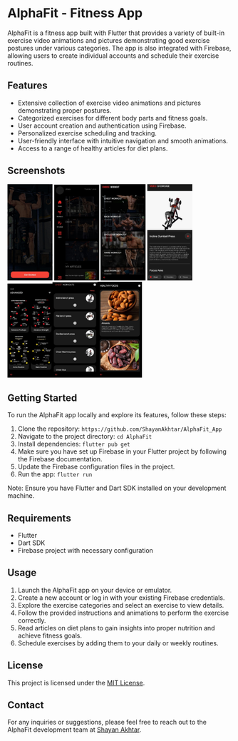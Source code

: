 # AlphaFit - Fitness App

AlphaFit is a fitness app built with Flutter that provides a variety of built-in exercise video animations and pictures demonstrating good exercise postures under various categories. The app is also integrated with Firebase, allowing users to create individual accounts and schedule their exercise routines.

## Features

- Extensive collection of exercise video animations and pictures demonstrating proper postures.
- Categorized exercises for different body parts and fitness goals.
- User account creation and authentication using Firebase.
- Personalized exercise scheduling and tracking.
- User-friendly interface with intuitive navigation and smooth animations.
- Access to a range of healthy articles for diet plans.

## Screenshots

<img src="https://github.com/ShayanAkhtar/AlphaFit_App/blob/main/ScreenShots/homepage.jpg" width=20% height=30%> <img src="https://github.com/ShayanAkhtar/AlphaFit_App/blob/main/ScreenShots/Drawer.jpg" width=20% height=30%>
<img src="https://github.com/ShayanAkhtar/AlphaFit_App/blob/main/ScreenShots/Workout%20Selection.jpg" width=20% height=30%>
<img src="https://github.com/ShayanAkhtar/AlphaFit_App/blob/main/ScreenShots/Video_Animation.jpg" width=20% height=30%>
<img src="https://github.com/ShayanAkhtar/AlphaFit_App/blob/main/ScreenShots/Routines.jpg" width=20% height=30%><img src="https://github.com/ShayanAkhtar/AlphaFit_App/blob/main/ScreenShots/Schedule.jpg" width=20% height=30%><img src="https://github.com/ShayanAkhtar/AlphaFit_App/blob/main/ScreenShots/Articles.jpg" width=20% height=30%>

## Getting Started

To run the AlphaFit app locally and explore its features, follow these steps:

1. Clone the repository: `https://github.com/ShayanAkhtar/AlphaFit_App`
2. Navigate to the project directory: `cd AlphaFit`
3. Install dependencies: `flutter pub get`
4. Make sure you have set up Firebase in your Flutter project by following the Firebase documentation.
5. Update the Firebase configuration files in the project.
6. Run the app: `flutter run`

Note: Ensure you have Flutter and Dart SDK installed on your development machine.

## Requirements

- Flutter
- Dart SDK
- Firebase project with necessary configuration

## Usage

1. Launch the AlphaFit app on your device or emulator.
2. Create a new account or log in with your existing Firebase credentials.
3. Explore the exercise categories and select an exercise to view details.
4. Follow the provided instructions and animations to perform the exercise correctly.
5. Read articles on diet plans to gain insights into proper nutrition and achieve fitness goals.
6. Schedule exercises by adding them to your daily or weekly routines.


## License

This project is licensed under the [MIT License](LICENSE).

## Contact

For any inquiries or suggestions, please feel free to reach out to the AlphaFit development team at [Shayan Akhtar](mailto:shayantanoli38@gmail.com).
